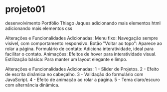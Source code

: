 # projeto01
desenvolvimento Portfólio Thiago Jaques
adicionando mais elementos html
adicionando mais elementos css

Alterações e Funcionalidades Adicionadas:
Menu fixo: Navegação sempre visível, com comportamento responsivo.
Botão "Voltar ao topo": Aparece ao rolar a página.
Formulário de contato: Adiciona interatividade, ideal para facilitar o contato.
Animações: Efeitos de hover para interatividade visual.
Estilização básica: Para manter um layout elegante e limpo.

Alterações e Funcionalidades Adicionadas:
1 - Slider de Projetos.
2 - Efeito de escrita dinâmica no cabeçalho.
3 - Validação do formulário com JavaScript.
4 - Efeito de animação ao rolar a página.
5 - Tema claro/escuro com alternância dinâmica.